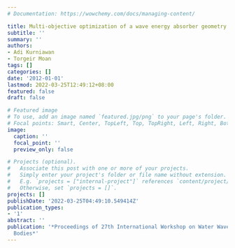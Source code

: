 ```yaml
---
# Documentation: https://wowchemy.com/docs/managing-content/

title: Multi-objective optimization of a wave energy absorber geometry
subtitle: ''
summary: ''
authors:
- Adi Kurniawan
- Torgeir Moan
tags: []
categories: []
date: '2012-01-01'
lastmod: 2022-03-25T12:49:12+08:00
featured: false
draft: false

# Featured image
# To use, add an image named `featured.jpg/png` to your page's folder.
# Focal points: Smart, Center, TopLeft, Top, TopRight, Left, Right, BottomLeft, Bottom, BottomRight.
image:
  caption: ''
  focal_point: ''
  preview_only: false

# Projects (optional).
#   Associate this post with one or more of your projects.
#   Simply enter your project's folder or file name without extension.
#   E.g. `projects = ["internal-project"]` references `content/project/deep-learning/index.md`.
#   Otherwise, set `projects = []`.
projects: []
publishDate: '2022-03-25T04:49:10.549414Z'
publication_types:
- '1'
abstract: ''
publication: '*Proceedings of 27th International Workshop on Water Waves and Floating
  Bodies*'
---
```

